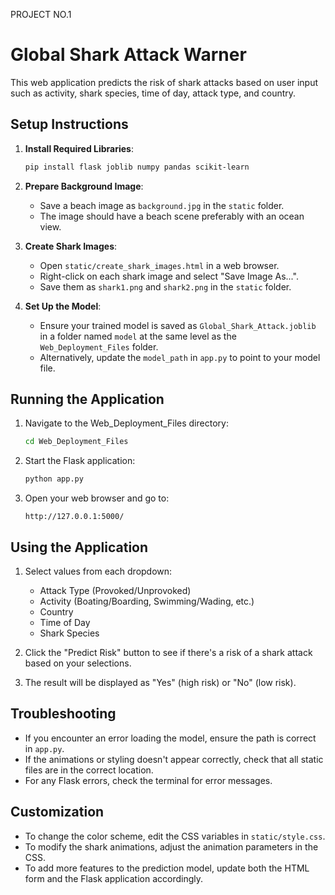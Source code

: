 PROJECT NO.1
# Global Shark Attack Warner

This web application predicts the risk of shark attacks based on user input such as activity, shark species, time of day, attack type, and country.

## Setup Instructions

1. **Install Required Libraries**:
   ```bash
   pip install flask joblib numpy pandas scikit-learn
   ```

2. **Prepare Background Image**:
   - Save a beach image as `background.jpg` in the `static` folder.
   - The image should have a beach scene preferably with an ocean view.

3. **Create Shark Images**:
   - Open `static/create_shark_images.html` in a web browser.
   - Right-click on each shark image and select "Save Image As...".
   - Save them as `shark1.png` and `shark2.png` in the `static` folder.

4. **Set Up the Model**:
   - Ensure your trained model is saved as `Global_Shark_Attack.joblib` in a folder named `model` at the same level as the `Web_Deployment_Files` folder.
   - Alternatively, update the `model_path` in `app.py` to point to your model file.

## Running the Application

1. Navigate to the Web_Deployment_Files directory:
   ```bash
   cd Web_Deployment_Files
   ```

2. Start the Flask application:
   ```bash
   python app.py
   ```

3. Open your web browser and go to:
   ```
   http://127.0.0.1:5000/
   ```

## Using the Application

1. Select values from each dropdown:
   - Attack Type (Provoked/Unprovoked)
   - Activity (Boating/Boarding, Swimming/Wading, etc.)
   - Country
   - Time of Day
   - Shark Species

2. Click the "Predict Risk" button to see if there's a risk of a shark attack based on your selections.

3. The result will be displayed as "Yes" (high risk) or "No" (low risk).

## Troubleshooting

- If you encounter an error loading the model, ensure the path is correct in `app.py`.
- If the animations or styling doesn't appear correctly, check that all static files are in the correct location.
- For any Flask errors, check the terminal for error messages.

## Customization

- To change the color scheme, edit the CSS variables in `static/style.css`.
- To modify the shark animations, adjust the animation parameters in the CSS.
- To add more features to the prediction model, update both the HTML form and the Flask application accordingly. 
